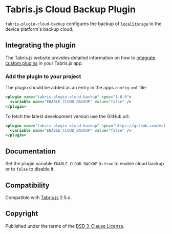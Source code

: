 # Tabris.js Cloud Backup Plugin

`tabris-plugin-cloud-backup` configures the backup of [`localStorage`](http://docs.tabris.com/latest/api/localStorage.html#localstorage) to the device platform's backup cloud.

## Integrating the plugin

The Tabris.js website provides detailed information on how to [integrate custom plugins](https://tabrisjs.com/documentation/latest/build#adding-plugins) in your Tabris.js app.

### Add the plugin to your project

The plugin should be added as an entry in the apps `config.xml` file:

```xml
<plugin name="tabris-plugin-cloud-backup" spec="1.0.0">
  <variable name="ENABLE_CLOUD_BACKUP" value="false" />
</plugin>
```

To fetch the latest development version use the GitHub url:

```xml
<plugin name="tabris-plugin-cloud-backup" spec="https://github.com/eclipsesource/tabris-plugin-cloud-backup.git">
  <variable name="ENABLE_CLOUD_BACKUP" value="false" />
</plugin>
```

## Documentation

Set the plugin variable `ENABLE_CLOUD_BACKUP` to `true` to enable cloud backup or to `false` to disable it.

## Compatibility

Compatible with [Tabris.js](https://www.npmjs.com/package/tabris) 2.5.x.

## Copyright

Published under the terms of the [BSD 3-Clause License](LICENSE).
